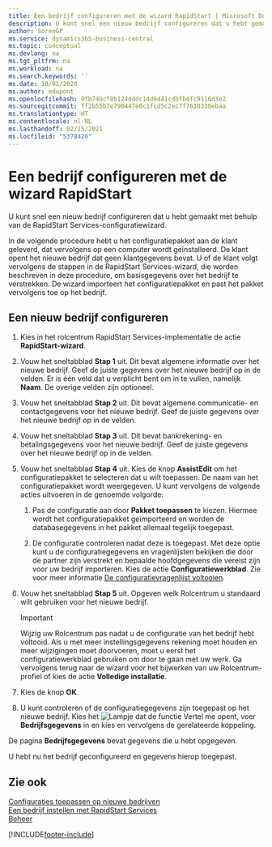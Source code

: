 ```yaml
---
title: Een bedrijf configureren met de wizard RapidStart | Microsoft Docs
description: U kunt snel een nieuw bedrijf configureren dat u hebt gemaakt met behulp van de RapidStart Services-configuratiewizard.
author: SorenGP
ms.service: dynamics365-business-central
ms.topic: conceptual
ms.devlang: na
ms.tgt_pltfrm: na
ms.workload: na
ms.search.keywords: ''
ms.date: 10/01/2020
ms.author: edupont
ms.openlocfilehash: 9fb74bcf0b124dddc14d9441cdbfb4fc9116d3e2
ms.sourcegitcommit: ff2b55b7e790447e0c1fcd5c2ec7f7610338ebaa
ms.translationtype: HT
ms.contentlocale: nl-NL
ms.lasthandoff: 02/15/2021
ms.locfileid: "5378420"
---
```

# <a name="configure-a-company-with-the-rapidstart-wizard"></a>Een bedrijf configureren met de wizard RapidStart
U kunt snel een nieuw bedrijf configureren dat u hebt gemaakt met behulp van de RapidStart Services-configuratiewizard.

In de volgende procedure hebt u het configuratiepakket aan de klant geleverd, dat vervolgens op een computer wordt geïnstalleerd. De klant opent het nieuwe bedrijf dat geen klantgegevens bevat. U of de klant volgt vervolgens de stappen in de RapidStart Services-wizard, die worden beschreven in deze procedure, om basisgegevens over het bedrijf te verstrekken. De wizard importeert het configuratiepakket en past het pakket vervolgens toe op het bedrijf.  

## <a name="to-configure-a-new-company"></a>Een nieuw bedrijf configureren  
1. Kies in het rolcentrum RapidStart Services-implementatie de actie **RapidStart-wizard**.  
2. Vouw het sneltabblad **Stap 1** uit. Dit bevat algemene informatie over het nieuwe bedrijf. Geef de juiste gegevens over het nieuwe bedrijf op in de velden. Er is één veld dat u verplicht bent om in te vullen, namelijk **Naam**. De overige velden zijn optioneel.  
3. Vouw het sneltabblad **Stap 2** uit. Dit bevat algemene communicatie- en contactgegevens voor het nieuwe bedrijf. Geef de juiste gegevens over het nieuwe bedrijf op in de velden.
4. Vouw het sneltabblad **Stap 3** uit. Dit bevat bankrekening- en betalingsgegevens voor het nieuwe bedrijf. Geef de juiste gegevens over het nieuwe bedrijf op in de velden.  
5. Vouw het sneltabblad **Stap 4** uit. Kies de knop **AssistEdit** om het configuratiepakket te selecteren dat u wilt toepassen. De naam van het configuratiepakket wordt weergegeven. U kunt vervolgens de volgende acties uitvoeren in de genoemde volgorde:  

    1. Pas de configuratie aan door **Pakket toepassen** te kiezen. Hiermee wordt het configuratiepakket geïmporteerd en worden de databasegegevens in het pakket allemaal tegelijk toegepast.  

    2. De configuratie controleren nadat deze is toegepast. Met deze optie kunt u de configuratiegegevens en vragenlijsten bekijken die door de partner zijn verstrekt en bepaalde hoofdgegevens die vereist zijn voor uw bedrijf importeren. Kies de actie **Configuratiewerkblad**. Zie voor meer informatie [De configuratievragenlijst voltooien](admin-gather-customer-setup-values.md#to-complete-the-configuration-questionnaire).  

6. Vouw het sneltabblad **Stap 5** uit. Opgeven welk Rolcentrum u standaard wilt gebruiken voor het nieuwe bedrijf.  

    > [!IMPORTANT]  
    >  Wijzig uw Rolcentrum pas nadat u de configuratie van het bedrijf hebt voltooid. Als u met meer instellingsgegevens rekening moet houden en meer wijzigingen moet doorvoeren, moet u eerst het configuratiewerkblad gebruiken om door te gaan met uw werk. Ga vervolgens terug naar de wizard voor het bijwerken van uw Rolcentrum-profiel of kies de actie **Volledige installatie**.

7. Kies de knop **OK**.  
8. U kunt controleren of de configuratiegegevens zijn toegepast op het nieuwe bedrijf. Kies het ![Lampje dat de functie Vertel me opent](media/ui-search/search_small.png "Vertel me wat u wilt doen"), voer **Bedrijfsgegevens** in en kies en vervolgens de gerelateerde koppeling.

De pagina **Bedrijfsgegevens** bevat gegevens die u hebt opgegeven.   

U hebt nu het bedrijf geconfigureerd en gegevens hierop toegepast.  

## <a name="see-also"></a>Zie ook  
[Configuraties toepassen op nieuwe bedrijven](admin-apply-configuration-to-new-companies.md)  
[Een bedrijf instellen met RapidStart Services](admin-set-up-a-company-with-rapidstart.md)  
[Beheer](admin-setup-and-administration.md)


[!INCLUDE[footer-include](includes/footer-banner.md)]